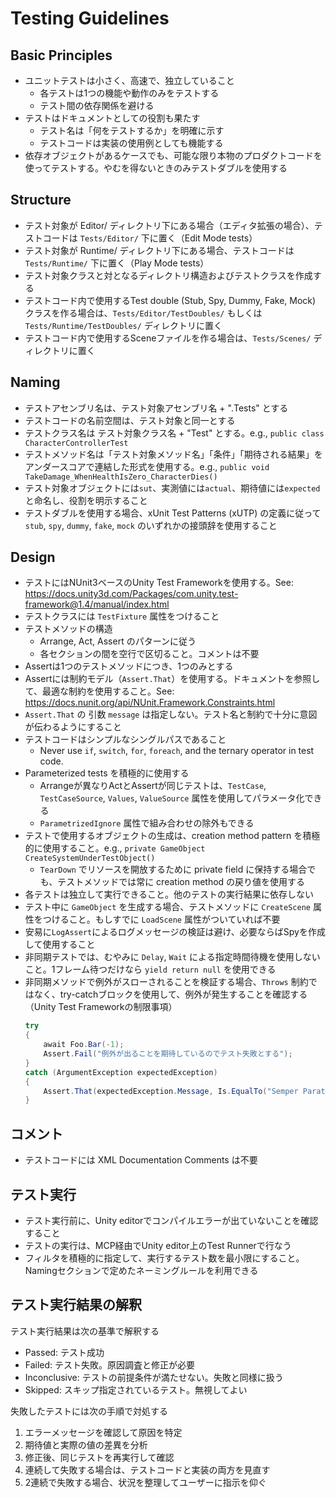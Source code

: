 # Testing Guidelines

## Basic Principles

- ユニットテストは小さく、高速で、独立していること
  - 各テストは1つの機能や動作のみをテストする
  - テスト間の依存関係を避ける
- テストはドキュメントとしての役割も果たす
  - テスト名は「何をテストするか」を明確に示す
  - テストコードは実装の使用例としても機能する
- 依存オブジェクトがあるケースでも、可能な限り本物のプロダクトコードを使ってテストする。やむを得ないときのみテストダブルを使用する

## Structure

- テスト対象が Editor/ ディレクトリ下にある場合（エディタ拡張の場合）、テストコードは `Tests/Editor/` 下に置く（Edit Mode tests）
- テスト対象が Runtime/ ディレクトリ下にある場合、テストコードは `Tests/Runtime/` 下に置く（Play Mode tests）
- テスト対象クラスと対となるディレクトリ構造およびテストクラスを作成する
- テストコード内で使用するTest double (Stub, Spy, Dummy, Fake, Mock) クラスを作る場合は、`Tests/Editor/TestDoubles/` もしくは `Tests/Runtime/TestDoubles/` ディレクトリに置く
- テストコード内で使用するSceneファイルを作る場合は、`Tests/Scenes/` ディレクトリに置く

## Naming

- テストアセンブリ名は、テスト対象アセンブリ名 + ".Tests" とする
- テストコードの名前空間は、テスト対象と同一とする
- テストクラス名は テスト対象クラス名 + "Test" とする。e.g., `public class CharacterControllerTest`
- テストメソッド名は「テスト対象メソッド名」「条件」「期待される結果」をアンダースコアで連結した形式を使用する。e.g., `public void TakeDamage_WhenHealthIsZero_CharacterDies()`
- テスト対象オブジェクトには`sut`、実測値には`actual`、期待値には`expected`と命名し、役割を明示すること
- テストダブルを使用する場合、xUnit Test Patterns (xUTP) の定義に従って `stub`, `spy`, `dummy`, `fake`, `mock` のいずれかの接頭辞を使用すること

## Design

- テストにはNUnit3ベースのUnity Test Frameworkを使用する。See: https://docs.unity3d.com/Packages/com.unity.test-framework@1.4/manual/index.html
- テストクラスには `TestFixture` 属性をつけること
- テストメソッドの構造
  - Arrange, Act, Assert のパターンに従う
  - 各セクションの間を空行で区切ること。コメントは不要
- Assertは1つのテストメソッドにつき、1つのみとする
- Assertには制約モデル（`Assert.That`）を使用する。ドキュメントを参照して、最適な制約を使用すること。See: https://docs.nunit.org/api/NUnit.Framework.Constraints.html
- `Assert.That` の 引数 `message` は指定しない。テスト名と制約で十分に意図が伝わるようにすること
- テストコードはシンプルなシングルパスであること
  - Never use `if`, `switch`, `for`, `foreach`, and the ternary operator in test code.
- Parameterized tests を積極的に使用する
  - Arrangeが異なりActとAssertが同じテストは、`TestCase`, `TestCaseSource`, `Values`, `ValueSource` 属性を使用してパラメータ化できる
  - `ParametrizedIgnore` 属性で組み合わせの除外もできる
- テストで使用するオブジェクトの生成は、creation method pattern を積極的に使用すること。e.g., `private GameObject CreateSystemUnderTestObject()`
  - `TearDown` でリソースを開放するために private field に保持する場合でも、テストメソッドでは常に creation method の戻り値を使用する
- 各テストは独立して実行できること。他のテストの実行結果に依存しない
- テスト中に `GameObject` を生成する場合、テストメソッドに `CreateScene` 属性をつけること。もしすでに `LoadScene` 属性がついていれば不要
- 安易に`LogAssert`によるログメッセージの検証は避け、必要ならばSpyを作成して使用すること
- 非同期テストでは、むやみに `Delay`, `Wait` による指定時間待機を使用しないこと。1フレーム待つだけなら `yield return null` を使用できる
- 非同期メソッドで例外がスローされることを検証する場合、`Throws` 制約ではなく、try-catchブロックを使用して、例外が発生することを確認する（Unity Test Frameworkの制限事項）
    ```csharp
    try
    {
        await Foo.Bar(-1);
        Assert.Fail("例外が出ることを期待しているのでテスト失敗とする");
    }
    catch (ArgumentException expectedException)
    {
        Assert.That(expectedException.Message, Is.EqualTo("Semper Paratus!"));
    }
    ```

## コメント

- テストコードには XML Documentation Comments は不要

## テスト実行

- テスト実行前に、Unity editorでコンパイルエラーが出ていないことを確認すること
- テストの実行は、MCP経由でUnity editor上のTest Runnerで行なう
- フィルタを積極的に指定して、実行するテスト数を最小限にすること。Namingセクションで定めたネーミングルールを利用できる

## テスト実行結果の解釈

テスト実行結果は次の基準で解釈する

- Passed: テスト成功
- Failed: テスト失敗。原因調査と修正が必要
- Inconclusive: テストの前提条件が満たせない。失敗と同様に扱う
- Skipped: スキップ指定されているテスト。無視してよい

失敗したテストには次の手順で対処する

1. エラーメッセージを確認して原因を特定 
2. 期待値と実際の値の差異を分析 
3. 修正後、同じテストを再実行して確認 
4. 連続して失敗する場合は、テストコードと実装の両方を見直す 
5. 2連続で失敗する場合、状況を整理してユーザーに指示を仰ぐ
